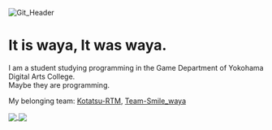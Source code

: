 ![Git_Header](https://user-images.githubusercontent.com/42435123/194705830-2aeda632-b03f-4a01-9f1a-2b5a59bec1b0.jpeg)

# It is waya, It was waya.

I am a student studying programming in the Game Department of Yokohama Digital Arts College.  
Maybe they are programming.

My belonging team: [Kotatsu-RTM](https://github.com/Kotatsu-RTM/), [Team-Smile_waya](https://github.com/team-morumotto/)

<a href="https://github.com/anuraghazra/github-readme-stats">
  <img align="center" src="https://github-readme-stats.vercel.app/api?username=waya0125&count_private=true&show_icons=true&theme=merko" />
</a>
<a href="https://github.com/anuraghazra/convoychat">
  <img align="center" src="https://github-readme-stats.vercel.app/api/top-langs/?username=waya0125&layout=compact" />
</a>
